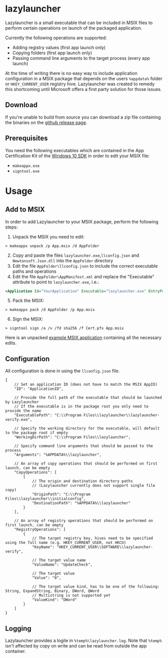 # lazylauncher
Lazylauncher is a small executable that can be included in MSIX files to perform certain operations on launch of the packaged application.

Currently the following operations are supported:
- Adding registry values (first app launch only)
- Copying folders (first app launch only)
- Passing command line arguments to the target process (every app launch)

At the time of writing there is no easy way to include application configuration in a MSIX package that depends on the users `%appdata%` folder or `HKEY_CURRENT_USER` registry hive. Lazylauncher was created to remedy this shortcoming until Microsoft offers a first party solution for those issues.

## Download
If you're unable to build from source you can download a zip file containing the binaries on the [github release page](https://github.com/oleesch/lazylauncher/releases).

## Prerequisites
You need the following executables which are contained in the App Certification Kit of the [Windows 10 SDK](https://developer.microsoft.com/en-us/windows/downloads/windows-10-sdk) in order to edit your MSIX file:

- `makeappx.exe`
- `signtool.exe`

# Usage
## Add to MSIX
In order to add Lazylauncher to your MSIX package, perform the following steps:
1. Unpack the MSIX you need to edit:
```Batchfile
> makeappx unpack /p App.msix /d AppFolder
```
2. Copy and paste the files `lazylauncher.exe`,`llconfig.json` and `Newtonsoft.Json.dll` into the `AppFolder` directory
3. Edit the file `AppFolder\llconfig.json` to include the correct executable paths and operations
4. Edit the file `AppFolder\AppManifest.xml` and replace the "Executable" attribute to point to `lazylauncher.exe`, i.e.:
```XML
<Application Id="YourApplication" Executable="lazylauncher.exe" EntryPoint="Windows.FullTrustApplication">
```
5. Pack the MSIX:
```Batchfile
> makeappx pack /d AppFolder /p App.msix
```
6. Sign the MSIX:
```Batchfile
> signtool sign /a /v /fd sha256 /f Cert.pfx App.msix
```

Here is an unpacked [example MSIX application](https://github.com/oleesch/lazylauncher/tree/master/lazylauncher-example-msix) containing all the necessary edits.

## Configuration
All configuration is done in using the `llconfig.json` file.

```jsonc
{
    // Set an application ID (does not have to match the MSIX AppID)
    "ID": "ApplicationID",

    // Provide the full path of the executable that should be launched by Lazylauncher
    // If the executable is in the package root you only need to provide the name
    "ExecutablePath": "C:\\Program Files\\lazylauncher\\lazylauncher-verify.exe",

    // Specify the working directory for the executable, will default to the package root if empty
    "WorkingDirPath": "C:\\Program Files\\lazylauncher",

    // Specify command line arguments that should be passed to the process
    "Arguments": "%APPDATA%\\lazylauncher",

    // An array of copy operations that should be performed on first launch, can be empty
    "CopyOperations": [
        {
            // The origin and destination directory paths
            // (Lazylauncher currently does not support single file copy)
            "OriginPath": "C:\\Program Files\\lazylauncher\\initialconfig",
            "DestinationPath": "%APPDATA%\\lazylauncher"
        }
    ],

    // An array of registry operations that should be performed on first launch, can be empty
    "RegistryOperations": [
        {
            // The target registry key, hives need to be specified using the full name (e.g. HKEY_CURRENT_USER, not HKCU)
            "KeyName": "HKEY_CURRENT_USER\\SOFTWARE\\lazylauncher-verify",

            // The target value name
            "ValueName": "UpdateCheck",

            // The target value
            "Value": "0",

            // The target value kind, has to be one of the following: String, ExpandString, Binary, DWord, QWord
            // Multistring is not supported yet
            "ValueKind": "DWord"
        }
    ]
}
```

## Logging
Lazylauncher provides a logile in `%temp%\lazylauncher.log`. Note that `%temp%` isn't affected by copy on write and can be read from outside the app container.
